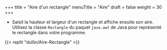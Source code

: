 +++
title = "Aire d'un rectangle"
menuTitle = "Aire"
draft = false
weight = 30
+++

* Saisit la hauteur et largeur d'un rectangle et affiche ensuite son aire. Utilisez la classe `Rectangle` du paquet `java.awt` de Java pour représenté le rectangle dans votre programme.

{{< replit "dullin/Aire-Rectangle" >}}
